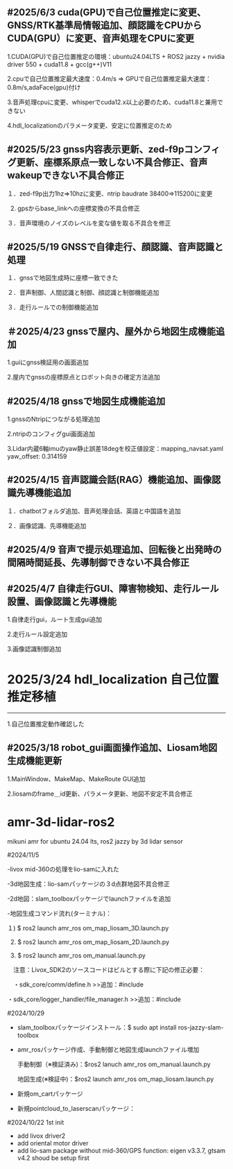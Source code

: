 #2025/6/3 cuda(GPU)で自己位置推定に変更、GNSS/RTK基準局情報追加、顔認識をCPUからCUDA(GPU）に変更、音声処理をCPUに変更
----------------------------------------------------------------------------------------------------------
1.CUDA(GPU)で自己位置推定の環境：ubuntu24.04LTS + ROS2 jazzy + nvidia driver 550 + cuda11.8 + gcc(g++)V11

2.cpuで自己位置推定最大速度：0.4m/s => GPUで自己位置推定最大速度：0.8m/s,adaFace(gpu)付け

3.音声処理cpuに変更、whisperでcuda12.x以上必要のため、cuda11.8と兼用できない

4.hdl_localizationのパラメータ変更、安定に位置推定のため

#2025/5/23 gnss内容表示更新、zed-f9pコンフィグ更新、座標系原点一致しない不具合修正、音声wakeupできない不具合修正
-----------------------------------------------------------------------------------------------------
１．zed-f9p出力1hz=>10hzに変更、ntrip baudrate 38400=>115200に変更

2. gpsからbase_linkへの座標変換の不具合修正
   
３．音声環境のノイズのレベルを変な値を取る不具合を修正

#2025/5/19 GNSSで自律走行、顔認識、音声認識と処理
--------------------------------------------------------------------------
１．gnssで地図生成時に座標一致できた

２．音声制御、人間認識と制御、顔認識と制御機能追加

３．走行ルールでの制御機能追加

＃2025/4/23 gnssで屋内、屋外から地図生成機能追加
--------------------------------------------------------------------------
1.guiにgnss検証用の画面追加

2.屋内でgnssの座標原点とロボット向きの確定方法追加

#2025/4/18 gnssで地図生成機能追加
--------------------------------------------------------------------------
1.gnssのNtripにつながる処理追加

2.ntripのコンフィグgui画面追加

3.Lidar内蔵6軸imuのyaw静止誤差18degを校正値設定：mapping_navsat.yaml yaw_offset: 0.314159

#2025/4/15 音声認識会話(RAG）機能追加、画像認識先導機能追加
---------------------------------------------------------------------------
１．chatbotフォルダ追加、音声処理会話、英語と中国語を追加

２．画像認識、先導機能追加

#2025/4/9 音声で提示処理追加、回転後と出発時の間隔時間延長、先導制御できない不具合修正
----------------------------------------------------------------------------

#2025/4/7 自律走行GUI、障害物検知、走行ルール設置、画像認識と先導機能
------------------------------------------------------------------------
1.自律走行gui，ルート生成gui追加

2.走行ルール設定追加

3.画像認識制御追加

# 2025/3/24 hdl_localization 自己位置推定移植
------------------------------------------------------------------------
1.自己位置推定動作確認した


#2025/3/18 robot_gui画面操作追加、Liosam地図生成機能更新
--------------------------------------------------------------------------
1.MainWindow、MakeMap、MakeRoute GUI追加

2.liosamのframe＿id更新、パラメータ更新、地図不安定不具合修正

# amr-3d-lidar-ros2
mikuni amr for ubuntu 24.04 lts, ros2 jazzy by 3d lidar sensor

#2024/11/5

-livox mid-360の処理をlio-samに入れた

-3d地図生成：lio-samパッケージの３d点群地図不具合修正

-2d地図：slam_toolboxパッケージでlaunchファイルを追加

-地図生成コマンド流れ(ターミナル)：

  １) $ ros2 launch amr_ros om_map_liosam_3D.launch.py
  
  2) $ ros2 launch amr_ros om_map_liosam_2D.launch.py
     
  4) $ ros2 launch amr_ros om_manual.launch.py
     
　注意：Livox_SDK2のソースコードはビルとする際に下記の修正必要：
 
 　・sdk_core/comm/define.h >>追加：#include <cstdint>
  
   ・sdk_core/logger_handler/file_manager.h >>追加：#include <cstdint>　

#2024/10/29
- slam_toolboxパッケージインストール：$ sudo apt install ros-jazzy-slam-toolbox
- amr_rosパッケージ作成、手動制御と地図生成launchファイル増加
  
  手動制御（※検証済み)：$ros2 lanuch amr_ros om_manual.launch.py
  
  地図生成(※検証中)：$ros2 launch amr_ros om_map_liosam.launch.py
  
- 新規om_cartパッケージ
- 新規pointcloud_to_laserscanパッケージ：

#2024/10/22 1st init
- add livox driver2
- add oriental motor driver
- add lio-sam package without mid-360/GPS function: eigen v3.3.7, gtsam v4.2 shoud be setup first
           
